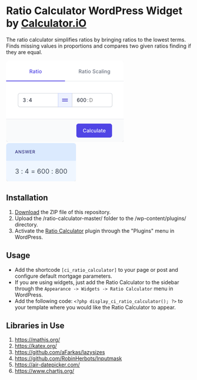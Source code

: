 # Ratio Calculator WordPress Widget by [Calculator.iO](https://www.calculator.io/ "Calculator.iO Homepage")

The ratio calculator simplifies ratios by bringing ratios to the lowest terms. Finds missing values in proportions and compares two given ratios finding if they are equal.

![Ratio Calculator Input Form](/assets/images/screenshot-1.png "Ratio Calculator Input Form")
![Ratio Calculator Calculation Results](/assets/images/screenshot-2.png "Ratio Calculator Calculation Results")

## Installation

1. [Download](https://github.com/pub-calculator-io/age-calculator/archive/refs/heads/master.zip) the ZIP file of this repository.
2. Upload the /ratio-calculator-master/ folder to the /wp-content/plugins/ directory.
3. Activate the [Ratio Calculator](https://www.calculator.io/ratio-calculator/ "Ratio Calculator Homepage") plugin through the "Plugins" menu in WordPress.

## Usage
* Add the shortcode `[ci_ratio_calculator]` to your page or post and configure default mortgage parameters.
* If you are using widgets, just add the Ratio Calculator to the sidebar through the `Appearance -> Widgets -> Ratio Calculator` menu in WordPress.
* Add the following code: `<?php display_ci_ratio_calculator(); ?>` to your template where you would like the Ratio Calculator to appear.

## Libraries in Use
1. https://mathjs.org/
2. https://katex.org/
3. https://github.com/aFarkas/lazysizes
4. https://github.com/RobinHerbots/Inputmask
5. https://air-datepicker.com/
6. https://www.chartjs.org/

